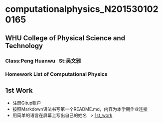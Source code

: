 # computationalphysics_N2015301020165
## WHU College of Physical Science and Technology
### Class:Peng Huanwu    St:吴文雅  

### Homework List of Computational Physics 

## 1st Work
 - 注册Gitup账户
 - 按照Markdown语法书写第一个README.md，内容为本学期作业连接
 - 用简单的语言在屏幕上写出自己的姓名
   > [1st_work](https://github.com/amanaaaa/computationalphysics_N2015301020165/blob/master/1st_Work.md)
